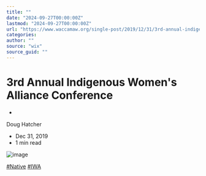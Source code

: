 ```yaml
---
title: ""
date: "2024-09-27T00:00:00Z"
lastmod: "2024-09-27T00:00:00Z"
url: "https://www.waccamaw.org/single-post/2019/12/31/3rd-annual-indigenous-womens-alliance-conference"
categories:
author: ""
source: "wix"
source_guid: ""
---
```


# 3rd Annual Indigenous Women's Alliance Conference

-

Doug Hatcher
- Dec 31, 2019
- 1 min read

![image](https://static.wixstatic.com/media/98a108_bd0084c845044416aafb15ae0b7d3575~mv2.jpg/v1/fill/w_122,h_173,al_c,q_80,usm_0.66_1.00_0.01,blur_2,enc_avif,quality_auto/98a108_bd0084c845044416aafb15ae0b7d3575~mv2.jpg)

[#Native](https://www.waccamaw.org/updates/hashtags/Native) [#IWA](https://www.waccamaw.org/updates/hashtags/IWA)

